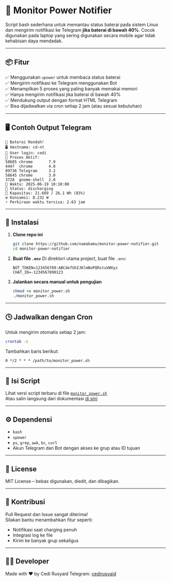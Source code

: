 # 🔋 Monitor Power Notifier

Script bash sederhana untuk memantau status baterai pada sistem Linux dan mengirim notifikasi ke Telegram **jika baterai di bawah 40%**. Cocok digunakan pada laptop yang sering digunakan secara mobile agar tidak kehabisan daya mendadak.

---

## 📦 Fitur

✅ Menggunakan `upower` untuk membaca status baterai  
✅ Mengirim notifikasi ke Telegram menggunakan Bot  
✅ Menampilkan 5 proses yang paling banyak memakai memori  
✅ Hanya mengirim notifikasi jika baterai di bawah 40%  
✅ Mendukung output dengan format HTML Telegram  
✅ Bisa dijadwalkan via cron setiap 2 jam (atau sesuai kebutuhan)

---

## 🖥️ Contoh Output Telegram

```
📡 Baterai Rendah!
🖥️ Hostname: cd-nt
👤 User login: cedi
📂 Proses Aktif:
58685 chrome       7.9
4447  chrome       4.0
89736 Telegram     3.2
58645 chrome       3.0
3728  gnome-shell  2.8
📅 Waktu: 2025-06-19 10:10:00
🔋 Status: discharging
🔋 Kapasitas: 21.669 / 26.1 Wh (83%)
⚙️ Konsumsi: 8.232 W
⚡️ Perkiraan waktu tersisa: 2.63 jam
```

---

## 📄 Instalasi

1. **Clone repo ini**
   ```bash
   git clone https://github.com/namakamu/monitor-power-notifier.git
   cd monitor-power-notifier
   ```

2. **Buat file `.env`**
   Di direktori utama project, buat file `.env`:
   ```env
   BOT_TOKEN=123456789:ABCdefGhIJKlmNoPQRstuVWXyz
   CHAT_ID=-1234567890123
   ```

3. **Jalankan secara manual untuk pengujian**
   ```bash
   chmod +x monitor_power.sh
   ./monitor_power.sh
   ```

---

## 🕒 Jadwalkan dengan Cron

Untuk mengirim otomatis setiap 2 jam:

```bash
crontab -e
```

Tambahkan baris berikut:

```
0 */2 * * * /path/to/monitor_power.sh
```

---

## 📜 Isi Script

Lihat versi script terbaru di file [`monitor_power.sh`](./monitor_power.sh)  
Atau salin langsung dari dokumentasi [di sini](#-shell-script-monitor_powersh)

---

## ⚙️ Dependensi

- `bash`
- `upower`
- `ps`, `grep`, `awk`, `bc`, `curl`
- Akun Telegram dan Bot dengan akses ke grup atau ID tujuan

---

## 📜 License

MIT License – bebas digunakan, diedit, dan dibagikan.

---

## 💬 Kontribusi

Pull Request dan Issue sangat diterima!  
Silakan bantu menambahkan fitur seperti:
- Notifikasi saat charging penuh
- Integrasi log ke file
- Kirim ke banyak grup sekaligus

---

## 👨‍💻 Developer

Made with ❤️ by Cedi Rusyaid
Telegram: [cedirusyaid](https://t.me/cedirusyaid)
